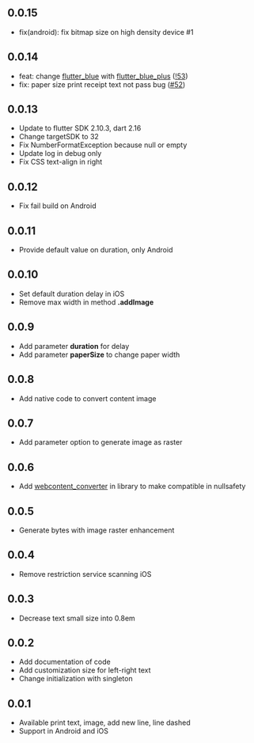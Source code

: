 ## 0.0.15

- fix(android): fix bitmap size on high density device #1

## 0.0.14

- feat: change [flutter_blue](https://pub.dev/packages/flutter_blue) with [flutter_blue_plus](https://pub.dev/packages/flutter_blue_plus) ([!53](https://github.com/andriyoganp/blue_print_pos/pull/53))
- fix: paper size print receipt text not pass bug ([#52](https://github.com/andriyoganp/blue_print_pos/pull/52))

## 0.0.13

- Update to flutter SDK 2.10.3, dart 2.16
- Change targetSDK to 32
- Fix NumberFormatException because null or empty
- Update log in debug only
- Fix CSS text-align in right

## 0.0.12

- Fix fail build on Android

## 0.0.11

- Provide default value on duration, only Android

## 0.0.10

- Set default duration delay in iOS
- Remove max width in method **.addImage**

## 0.0.9

- Add parameter **duration** for delay
- Add parameter **paperSize** to change paper width

## 0.0.8

- Add native code to convert content image

## 0.0.7

- Add parameter option to generate image as raster

## 0.0.6

- Add [webcontent_converter](https://pub.dev/packages/webcontent_converter) in library to make
  compatible in nullsafety

## 0.0.5

- Generate bytes with image raster enhancement

## 0.0.4

- Remove restriction service scanning iOS

## 0.0.3

- Decrease text small size into 0.8em

## 0.0.2

- Add documentation of code
- Add customization size for left-right text
- Change initialization with singleton

## 0.0.1

- Available print text, image, add new line, line dashed
- Support in Android and iOS
